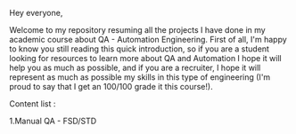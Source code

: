 Hey everyone,

Welcome to my repository resuming all the projects I have done in my academic course about QA - Automation Engineering. First of all, I'm happy to know you still reading this quick introduction, so if you are a student looking for resources to learn more about QA and Automation I hope it will help you as much as possible, and if you are a recruiter, I hope it will represent as much as possible my skills in this type of engineering (I'm proud to say that I get an 100/100 grade it this course!).

Content list :

1.Manual QA - FSD/STD